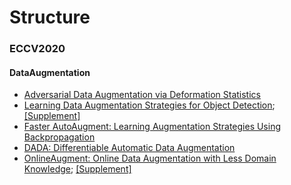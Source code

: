 # Structure
### ECCV2020

#### DataAugmentation

* [Adversarial Data Augmentation via Deformation Statistics](https://www.ecva.net/papers/eccv_2020/papers_ECCV/papers/123740630.pdf)
* [Learning Data Augmentation Strategies for Object Detection](https://www.ecva.net/papers/eccv_2020/papers_ECCV/papers/123720562.pdf);
[[Supplement]](https://www.ecva.net/papers/eccv_2020/papers_ECCV/papers/123720562-supp.pdf)
* [Faster AutoAugment: Learning Augmentation Strategies Using Backpropagation](https://www.ecva.net/papers/eccv_2020/papers_ECCV/papers/123700001.pdf)
* [DADA: Differentiable Automatic Data Augmentation](https://www.ecva.net/papers/eccv_2020/papers_ECCV/papers/123670579.pdf)
* [OnlineAugment: Online Data Augmentation with Less Domain Knowledge](https://www.ecva.net/papers/eccv_2020/papers_ECCV/papers/123520307.pdf);
 [[Supplement]](https://www.ecva.net/papers/eccv_2020/papers_ECCV/papers/123520307-supp.zip)
